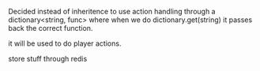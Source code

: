 Decided instead of inheritence to use action handling through a dictionary<string, func> where when we do dictionary.get(string) it passes back the correct function.

it will be used to do player actions.

store stuff through redis